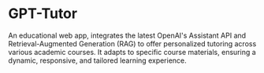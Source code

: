 # GPT-Tutor
An educational web app, integrates the latest OpenAI's Assistant API and Retrieval-Augmented Generation (RAG) to offer personalized tutoring across various academic courses. It adapts to specific course materials, ensuring a dynamic, responsive, and tailored learning experience.
